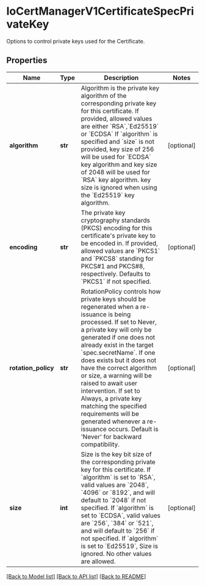 # IoCertManagerV1CertificateSpecPrivateKey

Options to control private keys used for the Certificate.
## Properties
Name | Type | Description | Notes
------------ | ------------- | ------------- | -------------
**algorithm** | **str** | Algorithm is the private key algorithm of the corresponding private key for this certificate. If provided, allowed values are either &#x60;RSA&#x60;,&#x60;Ed25519&#x60; or &#x60;ECDSA&#x60; If &#x60;algorithm&#x60; is specified and &#x60;size&#x60; is not provided, key size of 256 will be used for &#x60;ECDSA&#x60; key algorithm and key size of 2048 will be used for &#x60;RSA&#x60; key algorithm. key size is ignored when using the &#x60;Ed25519&#x60; key algorithm. | [optional] 
**encoding** | **str** | The private key cryptography standards (PKCS) encoding for this certificate&#39;s private key to be encoded in. If provided, allowed values are &#x60;PKCS1&#x60; and &#x60;PKCS8&#x60; standing for PKCS#1 and PKCS#8, respectively. Defaults to &#x60;PKCS1&#x60; if not specified. | [optional] 
**rotation_policy** | **str** | RotationPolicy controls how private keys should be regenerated when a re-issuance is being processed. If set to Never, a private key will only be generated if one does not already exist in the target &#x60;spec.secretName&#x60;. If one does exists but it does not have the correct algorithm or size, a warning will be raised to await user intervention. If set to Always, a private key matching the specified requirements will be generated whenever a re-issuance occurs. Default is &#39;Never&#39; for backward compatibility. | [optional] 
**size** | **int** | Size is the key bit size of the corresponding private key for this certificate. If &#x60;algorithm&#x60; is set to &#x60;RSA&#x60;, valid values are &#x60;2048&#x60;, &#x60;4096&#x60; or &#x60;8192&#x60;, and will default to &#x60;2048&#x60; if not specified. If &#x60;algorithm&#x60; is set to &#x60;ECDSA&#x60;, valid values are &#x60;256&#x60;, &#x60;384&#x60; or &#x60;521&#x60;, and will default to &#x60;256&#x60; if not specified. If &#x60;algorithm&#x60; is set to &#x60;Ed25519&#x60;, Size is ignored. No other values are allowed. | [optional] 

[[Back to Model list]](../README.md#documentation-for-models) [[Back to API list]](../README.md#documentation-for-api-endpoints) [[Back to README]](../README.md)


